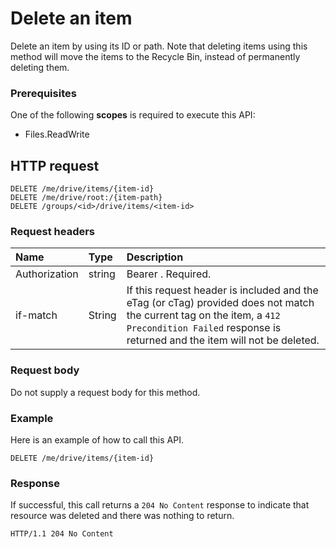 # Delete an item

Delete an item by using its ID or path. Note that deleting items using this
method will move the items to the Recycle Bin, instead of permanently deleting
them.

### Prerequisites
One of the following **scopes** is required to execute this API:

  * Files.ReadWrite

## HTTP request

<!-- { "blockType": "ignored" } -->
```
DELETE /me/drive/items/{item-id}
DELETE /me/drive/root:/{item-path}
DELETE /groups/<id>/drive/items/<item-id>
```

### Request headers

| Name          | Type   | Description                                                                                                                                                                                       |
|:--------------|:-------|:--------------------------------------------------------------------------------------------------------------------------------------------------------------------------------------------------|
| Authorization | string | Bearer <token>. Required.                                                                                                                                                                         |
| if-match      | String | If this request header is included and the eTag (or cTag) provided does not match the current tag on the item, a `412 Precondition Failed` response is returned and the item will not be deleted. |

### Request body
Do not supply a request body for this method.

### Example

Here is an example of how to call this API.

<!-- {
  "blockType": "request",
  "name": "delete-item"
}-->
```
DELETE /me/drive/items/{item-id}
```

### Response

If successful, this call returns a `204 No Content` response to indicate that
resource was deleted and there was nothing to return.

<!-- { "blockType": "response" } -->
```http
HTTP/1.1 204 No Content
```

<!-- uuid: 8fcb5dbc-d5aa-4681-8e31-b001d5168d79
2015-10-25 14:57:30 UTC -->
<!-- {
  "type": "#page.annotation",
  "description": "Delete item",
  "keywords": "",
  "section": "documentation",
  "tocPath": "OneDrive/Item/Delete item"
}-->
